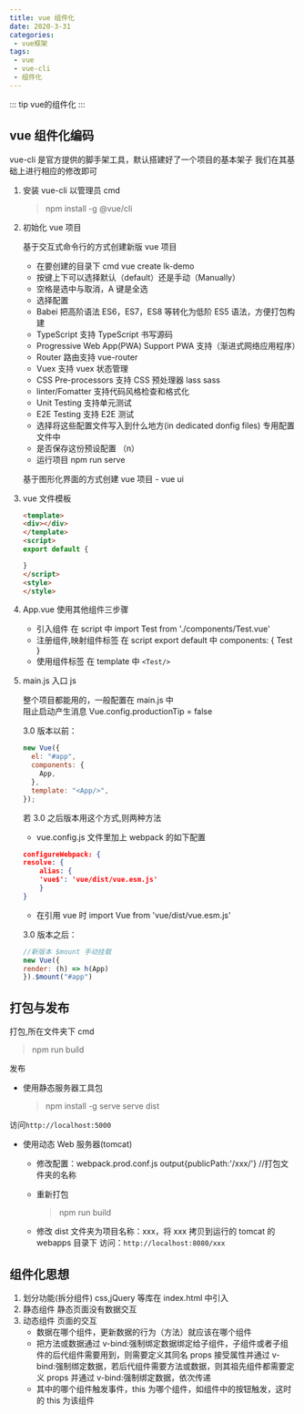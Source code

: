 ```yaml
---
title: vue 组件化
date: 2020-3-31
categories:
 - vue框架
tags:
 - vue
 - vue-cli
 - 组件化
---
```


::: tip
vue的组件化
:::

<!-- more -->

## vue 组件化编码

vue-cli 是官方提供的脚手架工具，默认搭建好了一个项目的基本架子
我们在其基础上进行相应的修改即可

1. 安装 vue-cli 以管理员 cmd
    > npm install -g @vue/cli
2. 初始化 vue 项目

    基于交互式命令行的方式创建新版 vue 项目
    - 在要创建的目录下 cmd vue create lk-demo
    - 按键上下可以选择默认（default）还是手动（Manually）
    - 空格是选中与取消，A 键是全选
    - 选择配置
    - Babei 把高阶语法 ES6，ES7，ES8 等转化为低阶 ES5 语法，方便打包构建
    - TypeScript 支持 TypeScript 书写源码
    - Progressive Web App(PWA) Support PWA 支持（渐进式网络应用程序）
    - Router 路由支持 vue-router
    - Vuex 支持 vuex 状态管理
    - CSS Pre-processors 支持 CSS 预处理器 lass sass
    - linter/Fomatter 支持代码风格检查和格式化
    - Unit Testing 支持单元测试
    - E2E Testing 支持 E2E 测试
    - 选择将这些配置文件写入到什么地方(in dedicated donfig files)
    专用配置文件中
    - 是否保存这份预设配置 （n）
    - 运行项目 npm run serve

    基于图形化界面的方式创建 vue 项目 - vue ui

3. vue 文件模板

    ```html
    <template>
    <div></div>
    </template>
    <script>
    export default {

    }
    </script>
    <style>
    </style>
    ```

4. App.vue 使用其他组件三步骤

    - 引入组件 在 script 中 import Test from './components/Test.vue'
    - 注册组件,映射组件标签 在 script export default 中 components: { Test }
    - 使用组件标签 在 template 中 `<Test/>`

5. main.js 入口 js

    整个项目都能用的，一般配置在 main.js 中  
    阻止启动产生消息 Vue.config.productionTip = false  

    3.0 版本以前：

    ```js
    new Vue({
      el: "#app",
      components: {
        App,
      },
      template: "<App/>",
    });
    ```

    若 3.0 之后版本用这个方式,则两种方法

    - vue.config.js 文件里加上 webpack 的如下配置

    ```json
    configureWebpack: {
    resolve: {
        alias: {
        'vue$': 'vue/dist/vue.esm.js'
        }
    }
    ```

    - 在引用 vue 时 import Vue from 'vue/dist/vue.esm.js'

    3.0 版本之后：

    ```js
    //新版本 $mount 手动挂载
    new Vue({
    render: (h) => h(App)
    }).$mount("#app")
    ```

## 打包与发布

打包,所在文件夹下 cmd

> npm run build

发布

- 使用静态服务器工具包
  > npm install -g serve
  > serve dist

访问`http://localhost:5000`

- 使用动态 Web 服务器(tomcat)

  - 修改配置：webpack.prod.conf.js
    output{publicPath:'/xxx/'} //打包文件夹的名称
  - 重新打包

    > npm run build

  - 修改 dist 文件夹为项目名称：xxx，将 xxx 拷贝到运行的 tomcat 的 webapps 目录下
    访问：`http://localhost:8080/xxx`

## 组件化思想

1. 划分功能(拆分组件)
   css,jQuery 等库在 index.html 中引入
2. 静态组件
   静态页面没有数据交互
3. 动态组件
   页面的交互
    - 数据在哪个组件，更新数据的行为（方法）就应该在哪个组件
    - 把方法或数据通过 v-bind:强制绑定数据绑定给子组件，子组件或者子组件的后代组件需要用到，则需要定义其同名 props 接受属性并通过 v-bind:强制绑定数据，若后代组件需要方法或数据，则其祖先组件都需要定义 props 并通过 v-bind:强制绑定数据，依次传递
    - 其中的哪个组件触发事件，this 为哪个组件，如组件中的按钮触发，这时的 this 为该组件
